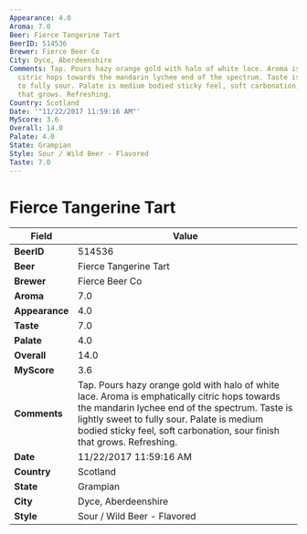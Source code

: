 ```yaml
---
Appearance: 4.0
Aroma: 7.0
Beer: Fierce Tangerine Tart
BeerID: 514536
Brewer: Fierce Beer Co
City: Dyce, Aberdeenshire
Comments: Tap. Pours hazy orange gold with halo of white lace. Aroma is emphatically
  citric hops towards the mandarin lychee end of the spectrum. Taste is lightly sweet
  to fully sour. Palate is medium bodied sticky feel, soft carbonation, sour finish
  that grows. Refreshing.
Country: Scotland
Date: '"11/22/2017 11:59:16 AM"'
MyScore: 3.6
Overall: 14.0
Palate: 4.0
State: Grampian
Style: Sour / Wild Beer - Flavored
Taste: 7.0
---
```


# Fierce Tangerine Tart

| Field         | Value |
|---------------|-------|
| **BeerID** | 514536 |
| **Beer** | Fierce Tangerine Tart |
| **Brewer** | Fierce Beer Co |
| **Aroma** | 7.0 |
| **Appearance** | 4.0 |
| **Taste** | 7.0 |
| **Palate** | 4.0 |
| **Overall** | 14.0 |
| **MyScore** | 3.6 |
| **Comments** | Tap. Pours hazy orange gold with halo of white lace. Aroma is emphatically citric hops towards the mandarin lychee end of the spectrum. Taste is lightly sweet to fully sour. Palate is medium bodied sticky feel, soft carbonation, sour finish that grows. Refreshing. |
| **Date** | 11/22/2017 11:59:16 AM |
| **Country** | Scotland |
| **State** | Grampian |
| **City** | Dyce, Aberdeenshire |
| **Style** | Sour / Wild Beer - Flavored |
